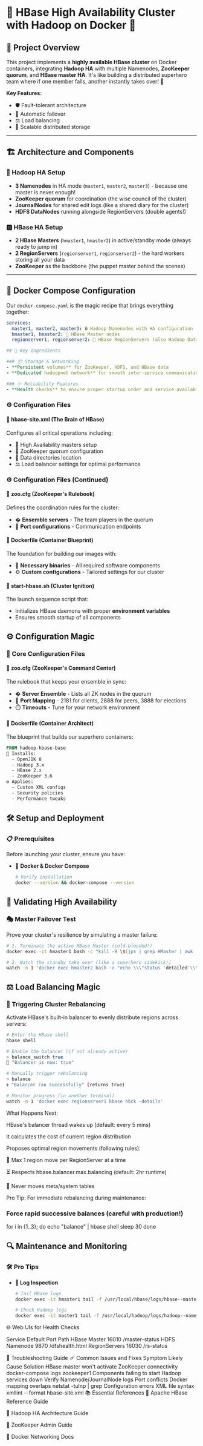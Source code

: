 # 🚀 HBase High Availability Cluster with Hadoop on Docker 🐳

## 🌟 Project Overview

This project implements a **highly available HBase cluster** on Docker containers, integrating **Hadoop HA** with multiple Namenodes, **ZooKeeper quorum**, and **HBase master HA**. It's like building a distributed superhero team where if one member falls, another instantly takes over! 💪

**Key Features:**
- 🛡️ Fault-tolerant architecture
- 🔄 Automatic failover
- ⚖️ Load balancing
- 🐘 Scalable distributed storage

---

## 🏗️ Architecture and Components

### 🐘 Hadoop HA Setup
- **3 Namenodes** in HA mode (`master1`, `master2`, `master3`) - because one master is never enough!
- **ZooKeeper quorum** for coordination (the wise council of the cluster)
- **JournalNodes** for shared edit logs (like a shared diary for the cluster)
- **HDFS DataNodes** running alongside RegionServers (double agents!)

### 🅱️ HBase HA Setup
- **2 HBase Masters** (`hmaster1`, `hmaster2`) in active/standby mode (always ready to jump in)
- **2 RegionServers** (`regionserver1`, `regionserver2`) - the hard workers storing all your data
- **ZooKeeper** as the backbone (the puppet master behind the scenes)

---

## 🐳 Docker Compose Configuration

Our `docker-compose.yaml` is the magic recipe that brings everything together:

```yaml
services:
  master1, master2, master3: � Hadoop Namenodes with HA configuration
  hmaster1, hmaster2: 👑 HBase Master nodes
  regionserver1, regionserver2: 💪 HBase RegionServers (also Hadoop DataNodes)

## 🔑 Key Ingredients

### 📦 Storage & Networking
- **Persistent volumes** for ZooKeeper, HDFS, and HBase data
- **Dedicated hadoopnet network** for smooth inter-service communication

### 🩺 Reliability Features
- **Health checks** to ensure proper startup order and service availability
```
### ⚙️ Configuration Files
#### 📄 hbase-site.xml (The Brain of HBase)
Configures all critical operations including:
- 🎯 High Availability masters setup
- 🦥 ZooKeeper quorum configuration
- 📂 Data directories location
- ⚖️ Load balancer settings for optimal performance
### ⚙️ Configuration Files (Continued)

#### 📄 zoo.cfg (ZooKeeper's Rulebook)
Defines the coordination rules for the cluster:
- � **Ensemble servers** - The team players in the quorum
- 🔌 **Port configurations** - Communication endpoints

#### 🐋 Dockerfile (Container Blueprint)
The foundation for building our images with:
- 🧩 **Necessary binaries** - All required software components
- ⚙️ **Custom configurations** - Tailored settings for our cluster

#### 🚀 start-hbase.sh (Cluster Ignition)
The launch sequence script that:
- Initializes HBase daemons with proper **environment variables**
- Ensures smooth startup of all components
## ⚙️ Configuration Magic 

### 📜 Core Configuration Files

#### 📄 zoo.cfg (ZooKeeper's Command Center)
The rulebook that keeps your ensemble in sync:
- � **Server Ensemble** - Lists all ZK nodes in the quorum
- 🔌 **Port Mapping** - 2181 for clients, 2888 for peers, 3888 for elections
- ⏱️ **Timeouts** - Tune for your network environment

#### 🐋 Dockerfile (Container Architect)
The blueprint that builds our superhero containers:
```dockerfile
FROM hadoop-hbase-base
🧩 Installs:
  - OpenJDK 8
  - Hadoop 3.x 
  - HBase 2.x
  - ZooKeeper 3.6
⚙️ Applies:
  - Custom XML configs
  - Security policies
  - Performance tweaks
```
## 🛠️ Setup and Deployment

### 📋 Prerequisites

Before launching your cluster, ensure you have:

- 🐳 **Docker & Docker Compose**  
  ```bash
  # Verify installation
  docker --version && docker-compose --version

## 🎯 Validating High Availability

### 🎭 Master Failover Test
Prove your cluster's resilience by simulating a master failure:

```bash
# 1. Terminate the active HBase Master (cold-blooded!)
docker exec -it hmaster1 bash -c "kill -9 \$(jps | grep HMaster | awk '{print \$1}')"

# 2. Watch the standby take over (like a superhero sidekick!)
watch -n 1 'docker exec hmaster2 bash -c "echo \\\"status 'detailed'\\\" | hbase shell"'
```
## ⚖️ Load Balancing Magic

### 🔀 Triggering Cluster Rebalancing
Activate HBase's built-in balancer to evenly distribute regions across servers:

```bash
# Enter the HBase shell
hbase shell

# Enable the balancer (if not already active)
> balance_switch true
🚦 "Balancer is now: true"

# Manually trigger rebalancing
> balance
🌀 "Balancer ran successfully" (returns true)

# Monitor progress (in another terminal)
watch -n 1 'docker exec regionserver1 hbase hbck -details'
```

What Happens Next:

HBase's balancer thread wakes up (default: every 5 mins)

It calculates the cost of current region distribution

Proposes optimal region movements (following rules):

🔀 Max 1 region move per RegionServer at a time

⏳ Respects hbase.balancer.max.balancing (default: 2hr runtime)

🚫 Never moves meta/system tables

Pro Tip:
For immediate rebalancing during maintenance:
### Force rapid successive balances (careful with production!)

for i in {1..3}; do 
  echo "balance" | hbase shell
  sleep 30
done

## 🔍 Maintenance and Monitoring

### 🛠️ Pro Tips
- **📜 Log Inspection**  
  ```bash
  # Tail HBase logs
  docker exec -it hmaster1 tail -f /usr/local/hbase/logs/hbase--master-$(hostname).log
  
  # Check Hadoop logs
  docker exec -it master1 tail -f /usr/local/hadoop/logs/hadoop--namenode-$(hostname).log
🌐 Web UIs for Health Checks

Service	Default Port	Path
HBase Master	16010	/master-status
HDFS Namenode	9870	/dfshealth.html
RegionServers	16030	/rs-status

🚨 Troubleshooting Guide
🩹 Common Issues and Fixes
Symptom	Likely Cause	Solution
HBase master won't activate	ZooKeeper connectivity	docker-compose logs zookeeper1
Components failing to start	Hadoop services down	Verify Namenode/JournalNode logs
Port conflicts	Docker mapping overlaps	netstat -tulnp | grep <port>
Configuration errors	XML file syntax	xmllint --format hbase-site.xml
📚 Essential References
📖 Apache HBase Reference Guide

🦉 Hadoop HA Architecture Guide

🔮 ZooKeeper Admin Guide

🐳 Docker Networking Docs
